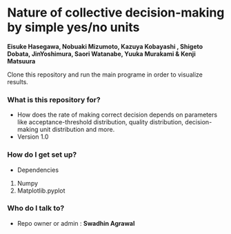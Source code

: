 # Nature of collective decision-making by simple yes/no units #
**Eisuke Hasegawa, Nobuaki Mizumoto, Kazuya Kobayashi , Shigeto Dobata,
JinYoshimura, Saori Watanabe, Yuuka Murakami & Kenji Matsuura**

Clone this repository and run the main programe in order to visualize results.

### What is this repository for? ###

* How does the rate of making correct decision depends on parameters like acceptance-threshold distribution, quality distribution, decision-making unit distribution and more.
* Version 1.0

### How do I get set up? ###

* Dependencies  

1. Numpy
2. Matplotlib.pyplot

### Who do I talk to? ###

* Repo owner or admin : **Swadhin Agrawal**